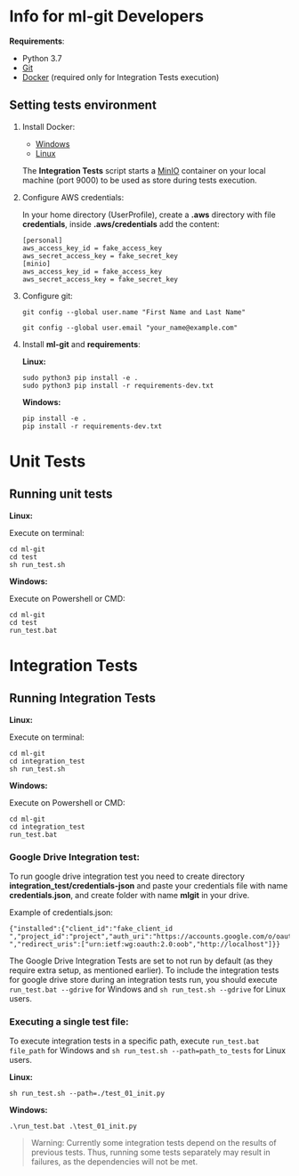 # Info for ml-git Developers

**Requirements**:


*  Python 3.7
*  [Git](https://git-scm.com/)
*  [Docker](https://www.docker.com/) (required only for Integration Tests execution)


## Setting tests environment

1. Install Docker:

    *  [Windows](https://docs.docker.com/docker-for-windows/install/)
    *  [Linux](https://docs.docker.com/install/linux/docker-ce/ubuntu/#install-docker-engine---community-1)


   The **Integration Tests** script starts a [MinIO](https://hub.docker.com/r/minio/minio) container on your local machine (port 9000) to be used as store during tests execution.


2. Configure AWS credentials:

   In your home directory (UserProfile), create a **.aws** directory with file **credentials**, inside **.aws/credentials** add the content:

   ```
   [personal]
   aws_access_key_id = fake_access_key
   aws_secret_access_key = fake_secret_key
   [minio]
   aws_access_key_id = fake_access_key						    
   aws_secret_access_key = fake_secret_key	                    
   ```

   

4. Configure git:

   `git config --global user.name "First Name and Last Name"`

   `git config --global user.email "your_name@example.com"`  

   

5. Install **ml-git** and **requirements**:

   **Linux:**
   
   ```
   sudo python3 pip install -e .
   sudo python3 pip install -r requirements-dev.txt
   ```
   
   **Windows:**
   
   ```
   pip install -e .
   pip install -r requirements-dev.txt
   ```
   
   

# Unit Tests

## Running unit tests

**Linux:**

Execute on terminal:

```
cd ml-git
cd test
sh run_test.sh
```

**Windows:**

Execute on Powershell or CMD:

```
cd ml-git
cd test
run_test.bat
```



# Integration Tests

## Running Integration Tests

**Linux:**

Execute on terminal:

```
cd ml-git
cd integration_test
sh run_test.sh
```

**Windows:**

Execute on Powershell or CMD:

```
cd ml-git
cd integration_test
run_test.bat
```

### Google Drive Integration test:

To run google drive integration test you need to create directory **integration_test/credentials-json** and paste your credentials file with name **credentials.json**, and create folder with name **mlgit** in your drive.

Example of credentials.json:
```
{"installed":{"client_id":"fake_client_id     ","project_id":"project","auth_uri":"https://accounts.google.com/o/oauth2/auth","token_uri":"https://oauth2.googleapis.com/token","auth_provider_x509_cert_url":"https://www.googleapis.com/oauth2/v1/certs","client_secret":"fake_client_secret                                       ","redirect_uris":["urn:ietf:wg:oauth:2.0:oob","http://localhost"]}}
```
The Google Drive Integration Tests are set to not run by default (as they require extra setup, as mentioned earlier). To include the integration tests for google drive store during an integration tests run, you should execute `run_test.bat --gdrive` for Windows and `sh run_test.sh --gdrive` for Linux users. 

### Executing a single test file:

To execute integration tests in a specific path, execute `run_test.bat file_path` for Windows and `sh run_test.sh --path=path_to_tests` for Linux users.

**Linux:**
```
sh run_test.sh --path=./test_01_init.py
```

**Windows:**
```
.\run_test.bat .\test_01_init.py
```

> Warning: Currently some integration tests depend on the results of previous tests. Thus, running some tests separately may result in failures, as the dependencies will not be met.